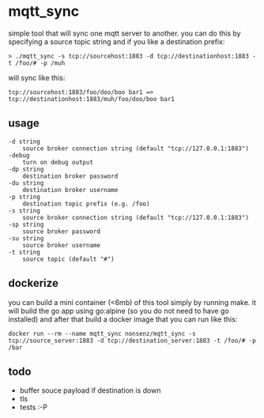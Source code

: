 # mqtt_sync

simple tool that will sync one mqtt server to another. you can do this by specifying a source topic string and if you like a destination prefix:

    > ./mqtt_sync -s tcp://sourcehost:1883 -d tcp://destinationhost:1883 -t /foo/# -p /muh 
    
will sync like this:

    tcp://sourcehost:1883/foo/doo/boo bar1 => tcp://destinationhost:1883/muh/foo/doo/boo bar1

## usage

    -d string
        source broker connection string (default "tcp://127.0.0.1:1883")
    -debug
        turn on debug output
    -dp string
        destination broker password
    -du string
        destination broker username
    -p string
        destination topic prefix (e.g. /foo)
    -s string
        source broker connection string (default "tcp://127.0.0.1:1883")
    -sp string
        source broker password
    -su string
        source broker username
    -t string
        source topic (default "#")
        
## dockerize

you can build a mini container (<6mb) of this tool simply by running make. it will build the go app using go:alpine (so you do not need to have go installed) and after that build a docker image that you can run like this:

    docker run --rm --name mqtt_sync nonsenz/mqtt_sync -s tcp://source_server:1883 -d tcp://destination_server:1883 -t /foo/# -p /bar

## todo

- buffer souce payload if destination is down
- tls
- tests :-P